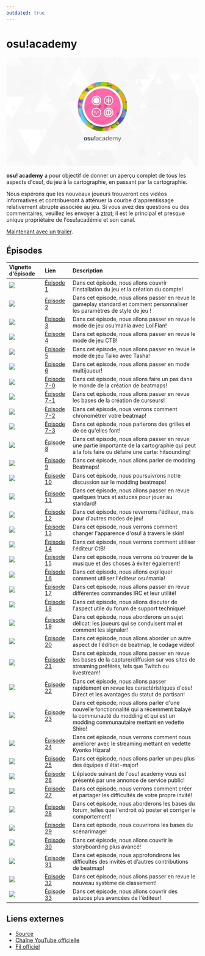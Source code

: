 ```yaml
---
outdated: true
---
```


# osu!academy

![Icône d'osu!academy](img/logo.png "Logo d'osu!academy")

**osu! academy** a pour objectif de donner un aperçu complet de tous les aspects d'osu!, du jeu à la cartographie, en passant par la cartographie.

Nous espérons que les nouveaux joueurs trouveront ces vidéos informatives et contribueront à atténuer la courbe d'apprentissage relativement abrupte associée au jeu.
Si vous avez des questions ou des commentaires, veuillez les envoyer à [ztrot](https://osu.ppy.sh/users/6347); il est le principal et presque unique propriétaire de l'osu!académie et son canal.

[Maintenant avec un trailer](https://www.youtube.com/watch?v=z5gy34k3RI0&feature=c4-overview&list=UUMeRgqzTfC5ja40B6kM6pdg).

## Épisodes

| Vignette d'épisode | Lien | Description |
| :-- | :-- | :-- |
| ![](img/academy-1.png) | [Épisode 1](https://www.youtube.com/watch?v=cz522ZAs5aQ "Épisode 1") | Dans cet épisode, nous allons couvrir l’installation du jeu et la création du compte! |
| ![](img/academy-2.png) | [Épisode 2](https://www.youtube.com/watch?v=mswLEXK0eDk "Épisode 2") | Dans cet épisode, nous allons passer en revue le gameplay standard et comment personnaliser les paramètres de style de jeu ! |
| ![](img/academy-3.png) | [Épisode 3](https://www.youtube.com/watch?v=UAomychlbic "Épisode 3") | Dans cet épisode, nous allons passer en revue le mode de jeu osu!mania avec LoliFlan! |
| ![](img/academy-4.png) | [Épisode 4](https://www.youtube.com/watch?v=6WKZE2HPOK8 "Épisode 4") | Dans cet épisode, nous allons passer en revue le mode de jeu CTB! |
| ![](img/academy-5.png) | [Épisode 5](https://www.youtube.com/watch?v=f_uSO2ESCRI "Épisode 5") | Dans cet épisode, nous allons passer en revue le mode de jeu Taiko avec Tasha! |
| ![](img/academy-6.png) | [Épisode 6](https://www.youtube.com/watch?v=cyYRl-a5xII "Épisode 6") | Dans cet épisode, nous allons passer en mode multijoueur! |
| ![](img/academy-7-0.png) | [Épisode 7-0](https://www.youtube.com/watch?v=WKS8Zhut9XU "Épisode 7-0") | Dans cet épisode, nous allons faire un pas dans le monde de la création de beatmaps! |
| ![](img/academy-7-1.png) | [Épisode 7-1](https://www.youtube.com/watch?v=RKLanv4pvJc "Épisode 7-1") | Dans cet épisode, nous allons passer en revue les bases de la création de curseurs! |
| ![](img/academy-7-2.png) | [Épisode 7-2](https://www.youtube.com/watch?v=8nsbrOhLE9w "Épisode 7-2") | Dans cet épisode, nous verrons comment chronométrer votre beatmap! |
| ![](img/academy-7-3.png) | [Épisode 7-3](https://www.youtube.com/watch?v=MhIuPvQjLbU "Épisode 7-3") | Dans cet épisode, nous parlerons des grilles et de ce qu'elles font! |
| ![](img/academy-8.png) | [Épisode 8](https://www.youtube.com/watch?v=PFEYlQfiJHQ "Épisode 8") | Dans cet épisode, nous allons passer en revue une partie importante de la cartographie qui peut à la fois faire ou défaire une carte: hitsounding! |
| ![](img/academy-9.png) | [Épisode 9](https://www.youtube.com/watch?v=bTGBspoMFVA "Épisode 9") | Dans cet épisode, nous allons parler de modding Beatmaps! |
| ![](img/academy-10.png) | [Épisode 10](https://www.youtube.com/watch?v=bTGBspoMFVA "Épisode 10") | Dans cet épisode, nous poursuivrons notre discussion sur le modding beatmaps! |
| ![](img/academy-11.png) | [Épisode 11](https://www.youtube.com/watch?v=j8fpJKCjTvM "Épisode 11") | Dans cet épisode, nous allons passer en revue quelques trucs et astuces pour jouer au standard! |
| ![](img/academy-12.png) | [Épisode 12](https://www.youtube.com/watch?v=8reEFNk5kQY "Épisode 12") | Dans cet épisode, nous reverrons l'éditeur, mais pour d'autres modes de jeu! |
| ![](img/academy-13.png) | [Épisode 13](https://www.youtube.com/watch?v=oUvCBsGyTtw "Épisode 13") | Dans cet épisode, nous verrons comment changer l'apparence d'osu! à travers le skin! |
| ![](img/academy-14.png) | [Épisode 14](https://www.youtube.com/watch?v=dyDMyB9D420 "Épisode 14") | Dans cet épisode, nous verrons comment utiliser l'éditeur CtB! |
| ![](img/academy-15.png) | [Épisode 15](https://www.youtube.com/watch?v=muu3HkG38kk "Épisode 15") | Dans cet épisode, nous verrons où trouver de la musique et des choses à éviter également! |
| ![](img/academy-16.png) | [Épisode 16](https://www.youtube.com/watch?v=uTnO_7bMV44 "Épisode 16") | Dans cet épisode, nous allons expliquer comment utiliser l'éditeur osu!mania! |
| ![](img/academy-17.png) | [Épisode 17](https://www.youtube.com/watch?v=yWqRJZ5FX5Y "Épisode 17") | Dans cet épisode, nous allons passer en revue différentes commandes IRC et leur utilité! |
| ![](img/academy-18.png) | [Épisode 18](https://www.youtube.com/watch?v=Ywu3PZGYPxs "Épisode 18") | Dans cet épisode, nous allons discuter de l'aspect utile du forum de support technique! |
| ![](img/academy-19.png) | [Épisode 19](https://www.youtube.com/watch?v=ZoBAZCl9wXY "Épisode 19") | Dans cet épisode, nous aborderons un sujet délicat: les joueurs qui se conduisent mal et comment les signaler! |
| ![](img/academy-20.png) | [Épisode 20](https://www.youtube.com/watch?v=exyuI9lv_OI "Épisode 20") | Dans cet épisode, nous allons aborder un autre aspect de l'édition de beatmap, le codage vidéo! |
| ![](img/academy-21.png) | [Épisode 21](https://www.youtube.com/watch?v=59Tm9LvYk3Q "Épisode 21") | Dans cet épisode, nous allons passer en revue les bases de la capture/diffusion sur vos sites de streaming préférés, tels que Twitch ou livestream! |
| ![](img/academy-22.png) | [Épisode 22](https://www.youtube.com/watch?v=ec0pLh4U8eY "Épisode 22") | Dans cet épisode, nous allons passer rapidement en revue les caractéristiques d'osu! Direct et les avantages du statut de partisan! |
| ![](img/academy-23.png) | [Épisode 23](https://www.youtube.com/watch?v=MxlB__wjt9A "Épisode 23") | Dans cet épisode, nous allons parler d'une nouvelle fonctionnalité qui a récemment balayé la communauté du modding et qui est un modding communautaire mettant en vedette Shiro! |
| ![](img/academy-24.png) | [Épisode 24](https://www.youtube.com/watch?v=pq33jvMitRk "Épisode 24") | Dans cet épisode, nous verrons comment nous améliorer avec le streaming mettant en vedette Kyonko Hizara! |
| ![](img/academy-25.png) | [Épisode 25](https://www.youtube.com/watch?v=sgcdrxevAT4 "Épisode 25") | Dans cet épisode, nous allons parler un peu plus des équipes d'état-major! |
| ![](img/academy-26.png) | [Épisode 26](https://www.youtube.com/watch?v=y61v2QCHlpY "Épisode 26") | L'épisode suivant de l'osu! academy vous est présenté par une annonce de service public! |
| ![](img/academy-27.png) | [Épisode 27](https://www.youtube.com/watch?v=nXWA1Qh9bT8 "Épisode 27") | Dans cet épisode, nous verrons comment créer et partager les difficultés de votre propre invité! |
| ![](img/academy-28.png) | [Épisode 28](https://www.youtube.com/watch?v=PEZFOM8NKtw "Épisode 28") | Dans cet épisode, nous aborderons les bases du forum, telles que l'endroit où poster et corriger le comportement! |
| ![](img/academy-29.png) | [Épisode 29](https://www.youtube.com/watch?v=uvCRwcyJ4TA "Épisode 29") | Dans cet épisode, nous couvrirons les bases du scénarimage! |
| ![](img/academy-30.png) | [Épisode 30](https://www.youtube.com/watch?v=EvICgPuOylk "Épisode 30") | Dans cet épisode, nous allons couvrir le storyboarding plus avancé! |
| ![](img/academy-31.png) | [Épisode 31](https://www.youtube.com/watch?v=s2ZK4o8V5tI "Épisode 31") | Dans cet épisode, nous approfondirons les difficultés des invités et d’autres contributions de beatmap! |
| ![](img/academy-32.png) | [Épisode 32](https://www.youtube.com/watch?v=wa_hNegtBw0 "Épisode 32") | Dans cet épisode, nous allons passer en revue le nouveau système de classement! |
| ![](img/academy-33.png) | [Épisode 33](https://www.youtube.com/watch?v=_-Xke2bqzok "Épisode 33") | Dans cet épisode, nous allons couvrir des astuces plus avancées de l'éditeur! |

## Liens externes

- [Source](https://osu.ppy.sh/home/news/2013-12-19-introducing-the-osu-academy)
- [Chaîne YouTube officielle](https://www.youtube.com/user/osuacademy/videos)
- [Fil officiel](https://osu.ppy.sh/community/forums/topics/169707)
